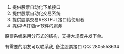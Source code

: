 1. 提供股票自动化下单接口
2. 提供股票自动化交易系统
3. 提供股票交易RESTFUL接口给使用者
4. 提供h5打包pc软件的服务

股票系统采用分布式的结构，支持大规模并发下单。

有需要的朋友可以联系我, 备注股票接口
QQ: 2805558634